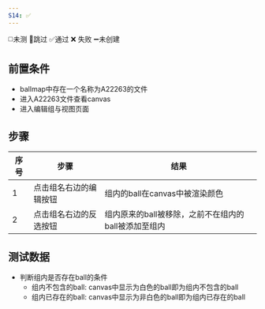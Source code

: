 ```yaml
---
S14: ✅
---
```

◻️未测    🚫跳过     ✅通过    ❌ 失败    ➖未创建

## 前置条件

- ballmap中存在一个名称为A22263的文件
- 进入A22263文件查看canvas
- 进入编辑组与视图页面

## 步骤

| 序号  | 步骤          | 结果                             |
| --- | ----------- | ------------------------------ |
| 1   | 点击组名右边的编辑按钮 | 组内的ball在canvas中被渲染颜色           |
| 2   | 点击组名右边的反选按钮 | 组内原来的ball被移除，之前不在组内的ball被添加至组内 |

## 测试数据

- 判断组内是否存在ball的条件
	- 组内不包含的ball: canvas中显示为白色的ball即为组内不包含的ball
	- 组内已存在的ball: canvas中显示为非白色的ball即为组内已存在的ball
